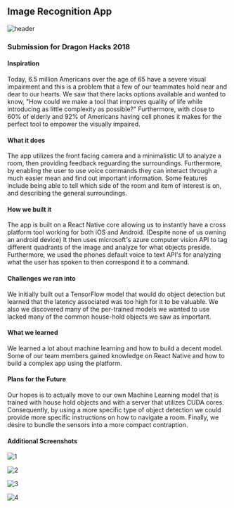 ## Image Recognition App

![header](./header.png)

### Submission for Dragon Hacks 2018

#### Inspiration
Today, 6.5 million Americans over the age of 65 have a severe visual impairment and this is a problem that a few of our teammates hold near and dear to our hearts. We saw that there lacks options available and wanted to know, "How could we make a tool that improves quality of life while introducing as little complexity as possible?" Furthermore, with close to 60% of elderly and 92% of Americans having cell phones it makes for the perfect tool to empower the visually impaired.

#### What it does
The app utilizes the front facing camera and a minimalistic UI to analyze a room, then providing feedback reguarding the surroundings. Furthermore, by enabling the user to use voice commands they can interact through a much easier mean and find out important information. Some features include being able to tell which side of the room and item of interest is on, and describing the general surroundings.

#### How we built it
The app is built on a React Native core allowing us to instantly have a cross platform tool working for both iOS and Android. (Despite none of us owning an android device) It then uses microsoft's azure computer vision API to tag different quadrants of the image and analyze for what objects preside. Furthermore, we used the phones default voice to text API's for analyzing what the user has spoken to then correspond it to a command.

#### Challenges we ran into
We initially built out a TensorFlow model that would do object detection but learned that the latency associated was too high for it to be valuable. We also we discovered many of the per-trained models we wanted to use lacked many of the common house-hold objects we saw as important.

#### What we learned
We learned a lot about machine learning and how to build a decent model. Some of our team members gained knowledge on React Native and how to build a complex app using the platform.

#### Plans for the Future
Our hopes is to actually move to our own Machine Learning model that is trained with house hold objects and with a server that utilizes CUDA cores. Consequently, by using a more specific type of object detection we could provide more specific instructions on how to navigate a room. Finally, we desire to bundle the sensors into a more compact contraption.


#### Additional Screenshots

![1](./img_1.png)

![2](./img_2.png)

![3](./img_3.png)

![4](./img_4.png)